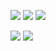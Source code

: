 ![](http://github-profile-summary-cards.vercel.app/api/cards/profile-details?username=linweiyuan&theme=dracula)
![](https://github-readme-stats.vercel.app/api?username=linweiyuan&show_icons=true&theme=dracula)
![](https://github-readme-stats.vercel.app/api/top-langs/?username=linweiyuan&layout=compact&theme=dracula)

![](https://github-readme-stats.vercel.app/api/pin/?username=linweiyuan&repo=go-chatgpt-api&theme=dracula)
![](https://github-readme-stats.vercel.app/api/pin/?username=linweiyuan&repo=java-chatgpt-api&theme=dracula)
